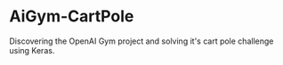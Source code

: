 # AiGym-CartPole
Discovering the OpenAI Gym project and solving it's cart pole challenge using Keras.

